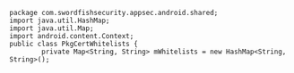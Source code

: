     package com.swordfishsecurity.appsec.android.shared;
    import java.util.HashMap;
    import java.util.Map;
    import android.content.Context;
    public class PkgCertWhitelists {
            private Map<String, String> mWhitelists = new HashMap<String, String>();